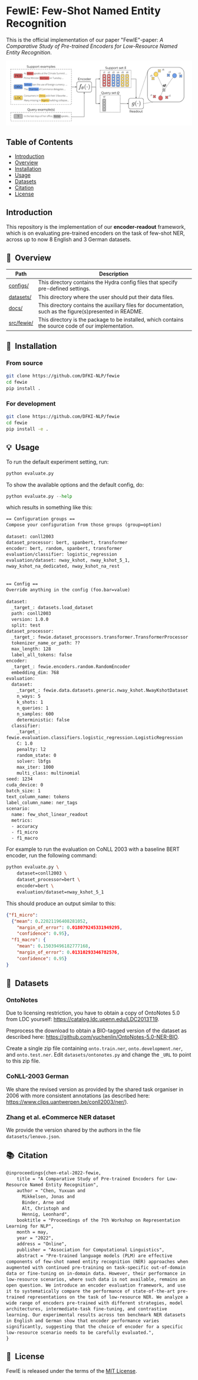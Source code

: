 # FewIE: Few-Shot Named Entity Recognition
This is the official implementation of our paper "FewIE"-paper: *A Comparative Study of Pre-trained Encoders for Low-Resource Named Entity Recognition*.

![Evaluation framework of few-shot NER](./docs/framework.png)

## Table of Contents
- [Introduction](#introduction)
- [Overview](#overview)
- [Installation](#installation)
- [Usage](#usage)
- [Datasets](#datasets)
- [Citation](#citation)
- [License](#license)

## Introduction
This repository is the implementation of our **encoder-readout**  framework, which is on evaluating pre-trained encoders on the task of few-shot NER, across up to now 8 English and 3 German datasets.

## 🔭&nbsp; Overview
|**Path**|**Description**|
|---|---|
|[configs/](./configs/)|This directory contains the Hydra config files that specify pre-defined settings.|
|[datasets/](./data/)|This directory where the user should put their data files.|
|[docs/](./docs/)|This directory contains the auxiliary files for documentation, such as the figure(s)presented in README.|
|[src/fewie/](./src/)|This directory is the package to be installed, which contains the source code of our implementation.|

## 🚀&nbsp; Installation
### From source
```bash
git clone https://github.com/DFKI-NLP/fewie
cd fewie
pip install .
```

### For development
```bash
git clone https://github.com/DFKI-NLP/fewie
cd fewie
pip install -e .
```

## 💡&nbsp; Usage

To run the default experiment setting, run:
```python
python evaluate.py
```

To show the available options and the default config, do:
```python
python evaluate.py --help
```

which results in something like this:
```
== Configuration groups ==
Compose your configuration from those groups (group=option)

dataset: conll2003
dataset_processor: bert, spanbert, transformer
encoder: bert, random, spanbert, transformer
evaluation/classifier: logistic_regression
evaluation/dataset: nway_kshot, nway_kshot_5_1, nway_kshot_na_dedicated, nway_kshot_na_rest


== Config ==
Override anything in the config (foo.bar=value)

dataset:
  _target_: datasets.load_dataset
  path: conll2003
  version: 1.0.0
  split: test
dataset_processor:
  _target_: fewie.dataset_processors.transformer.TransformerProcessor
  tokenizer_name_or_path: ??
  max_length: 128
  label_all_tokens: false
encoder:
  _target_: fewie.encoders.random.RandomEncoder
  embedding_dim: 768
evaluation:
  dataset:
    _target_: fewie.data.datasets.generic.nway_kshot.NwayKshotDataset
    n_ways: 5
    k_shots: 1
    n_queries: 1
    n_samples: 600
    deterministic: false
  classifier:
    _target_: fewie.evaluation.classifiers.logistic_regression.LogisticRegression
    C: 1.0
    penalty: l2
    random_state: 0
    solver: lbfgs
    max_iter: 1000
    multi_class: multinomial
seed: 1234
cuda_device: 0
batch_size: 1
text_column_name: tokens
label_column_name: ner_tags
scenario:
  name: few_shot_linear_readout
  metrics:
  - accuracy
  - f1_micro
  - f1_macro
```

For example to run the evaluation on CoNLL 2003 with a baseline BERT encoder, run the following command:
```sh
python evaluate.py \
    dataset=conll2003 \
    dataset_processor=bert \
    encoder=bert \
    evaluation/dataset=nway_kshot_5_1
```

This should produce an output similar to this:
```json
{"f1_micro": 
  {"mean": 0.22021196408281052, 
    "margin_of_error": 0.018079245331949295, 
    "confidence": 0.95}, 
  "f1_macro": {
    "mean": 0.15039496182777168, 
    "margin_of_error": 0.01310293346782576, 
    "confidence": 0.95}
}
```

## 🔎&nbsp; Datasets

### OntoNotes
Due to licensing restriction, you have to obtain a copy of OntoNotes 5.0 
from LDC yourself: https://catalog.ldc.upenn.edu/LDC2013T19. 

Preprocess the download to obtain a BIO-tagged version of the dataset as 
described here: https://github.com/yuchenlin/OntoNotes-5.0-NER-BIO.

Create a single zip file containing `onto.train.ner`, `onto.development.ner`, and 
`onto.test.ner`. Edit `datasets/ontonotes.py` and change the `_URL` to point to this
zip file.

### CoNLL-2003 German
We share the revised version as provided by the shared task organiser
in 2006 with more consistent annotations (as described here: https://www.clips.uantwerpen.be/conll2003/ner/).

### Zhang et al. eCommerce NER dataset
We provide the version shared by the authors in the file `datasets/lenovo.json`.

## 📚&nbsp; Citation
```
@inproceedings{chen-etal-2022-fewie,
    title = "A Comparative Study of Pre-trained Encoders for Low-Resource Named Entity Recognition",
    author = "Chen, Yuxuan and
      Mikkelsen, Jonas and
      Binder, Arne and
      Alt, Christoph and
      Hennig, Leonhard",
    booktitle = "Proceedings of the 7th Workshop on Representation Learning for NLP",
    month = may,
    year = "2022",
    address = "Online",
    publisher = "Association for Computational Linguistics",
    abstract = "Pre-trained language models (PLM) are effective components of few-shot named entity recognition (NER) approaches when augmented with continued pre-training on task-specific out-of-domain data or fine-tuning on in-domain data. However, their performance in low-resource scenarios, where such data is not available, remains an open question. We introduce an encoder evaluation framework, and use it to systematically compare the performance of state-of-the-art pre-trained representations on the task of low-resource NER. We analyze a wide range of encoders pre-trained with different strategies, model architectures, intermediate-task fine-tuning, and contrastive learning. Our experimental results across ten benchmark NER datasets in English and German show that encoder performance varies significantly, suggesting that the choice of encoder for a specific low-resource scenario needs to be carefully evaluated.",
}
```

## 📘&nbsp; License
FewIE is released under the terms of the [MIT License](./LICENSE.txt).
